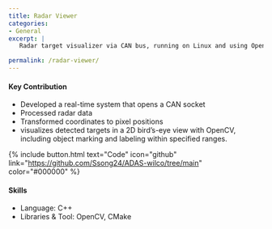 ```yaml
---
title: Radar Viewer
categories:
- General
excerpt: |
   Radar target visualizer via CAN bus, running on Linux and using OpenCV for visualization

permalink: /radar-viewer/
---
```


#### Key Contribution
- Developed a real-time system that opens a CAN socket 
- Processed radar data
- Transformed coordinates to pixel positions
- visualizes detected targets in a 2D bird’s-eye view with OpenCV, including object marking and labeling within specified ranges.

{% include button.html text="Code" icon="github" link="https://github.com/Ssong24/ADAS-wilco/tree/main" color="#000000" %}

#### Skills
- Language: C++
- Libraries & Tool: OpenCV, CMake